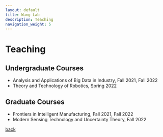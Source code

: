 ```yaml
---
layout: default
title: Wang Lab
description: Teaching
navigation_weight: 5
---
```


# Teaching

## Undergraduate Courses
* Analysis and Applications of Big Data in Industry, Fall 2021, Fall 2022
* Theory and Technology of Robotics, Spring 2022 

## Graduate Courses
* Frontiers in Intelligent Manufacturing, Fall 2021, Fall 2022
* Modern Sensing Technology and Uncertainty Theory, Fall 2022



[back](./)


